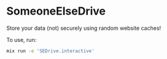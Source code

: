 # SomeoneElseDrive
Store your data (not) securely using random website caches!

To use, run:
```sh
mix run -e 'SEDrive.interactive'
```

